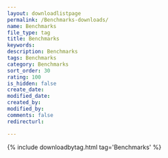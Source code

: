 ```yaml
---
layout: downloadlistpage
permalink: /Benchmarks-downloads/
name: Benchmarks
file_type: tag
title: Benchmarks
keywords:
description: Benchmarks
tags: Benchmarks
category: Benchmarks
sort_order: 30
rating: 100
is_hidden: false
create_date:
modified_date:
created_by:
modified_by:
comments: false
redirecturl:

---
```

 {% include downloadbytag.html tag='Benchmarks' %}
